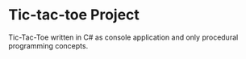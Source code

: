 # Tic-tac-toe Project

Tic-Tac-Toe written in C# as console application and only procedural programming concepts.
